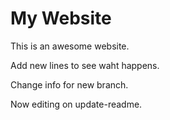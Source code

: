 # My Website

This is an awesome website.

Add new lines to see waht happens.

Change info for new branch.

Now editing on update-readme.
